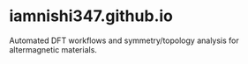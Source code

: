 # iamnishi347.github.io
Automated DFT workflows and symmetry/topology analysis for altermagnetic materials.
